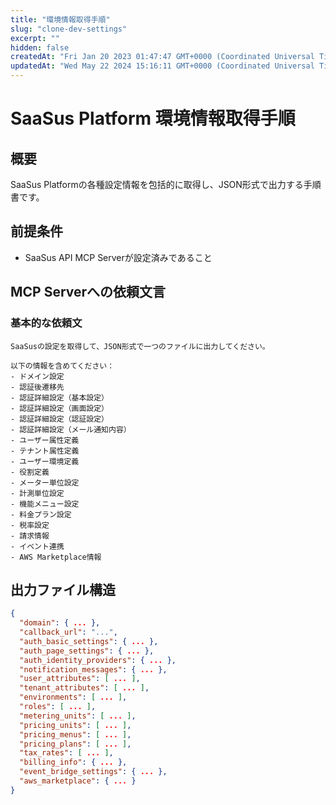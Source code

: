 ```yaml
---
title: "環境情報取得手順"
slug: "clone-dev-settings"
excerpt: ""
hidden: false
createdAt: "Fri Jan 20 2023 01:47:47 GMT+0000 (Coordinated Universal Time)"
updatedAt: "Wed May 22 2024 15:16:11 GMT+0000 (Coordinated Universal Time)"
---
```


# SaaSus Platform 環境情報取得手順

## 概要
SaaSus Platformの各種設定情報を包括的に取得し、JSON形式で出力する手順書です。

## 前提条件
- SaaSus API MCP Serverが設定済みであること

## MCP Serverへの依頼文言

### 基本的な依頼文
```
SaaSusの設定を取得して、JSON形式で一つのファイルに出力してください。

以下の情報を含めてください：
- ドメイン設定
- 認証後遷移先
- 認証詳細設定（基本設定）
- 認証詳細設定（画面設定）
- 認証詳細設定（認証設定）
- 認証詳細設定（メール通知内容）
- ユーザー属性定義
- テナント属性定義
- ユーザー環境定義
- 役割定義
- メーター単位設定
- 計測単位設定
- 機能メニュー設定
- 料金プラン設定
- 税率設定
- 請求情報
- イベント連携
- AWS Marketplace情報
```
## 出力ファイル構造

```json
{
  "domain": { ... },
  "callback_url": "...",
  "auth_basic_settings": { ... },
  "auth_page_settings": { ... },
  "auth_identity_providers": { ... },
  "notification_messages": { ... },
  "user_attributes": [ ... ],
  "tenant_attributes": [ ... ],
  "environments": [ ... ],
  "roles": [ ... ],
  "metering_units": [ ... ],
  "pricing_units": [ ... ],
  "pricing_menus": [ ... ],
  "pricing_plans": [ ... ],
  "tax_rates": [ ... ],
  "billing_info": { ... },
  "event_bridge_settings": { ... },
  "aws_marketplace": { ... }
}
```
